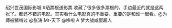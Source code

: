 绍兴世茂国际影城  #晒票根送影票 收藏了很多很多票根的，手边最近的就是这两张了。都还不错的电影。其实看什么电影真的不重要，重要的是和谁一起看。@为师被猪啃过 @张涛 Mr-天下 @哆啦 A 梦大战咸蛋超人 ​​​​